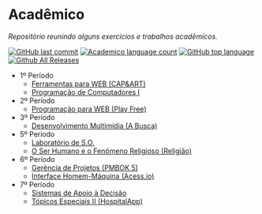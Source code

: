 # Acadêmico
_Repositório reunindo alguns exercícios e trabalhos acadêmicos._

[![GitHub last commit](https://img.shields.io/github/last-commit/ArturGuedes/Academico.svg)]()
[![Academico language count](https://img.shields.io/github/languages/count/ArturGuedes/Academico.svg)]()
[![GitHub top language](https://img.shields.io/github/languages/top/ArturGuedes/Academico.svg)]()
[![Github All Releases](https://img.shields.io/github/downloads/ArturGuedes/Academico/total.svg)]()



- 1º Período
  - [Ferramentas para WEB (CAP&ART)](https://arturguedes.github.io/Academico/1.web1/)
  - [Programação de Computadores I](https://github.com/ArturGuedes/Academico/tree/master/1.prog1)
- 2º Período
  - [Programação para WEB (Play Free)](https://arturguedes.000webhostapp.com/playfree/)
- 3º Período
  - [Desenvolvimento Multimídia (A Busca)](https://arturguedes.github.io/a-busca/)
- 5º Período
  - [Laboratório de S.O.](https://github.com/ArturGuedes/Academico/tree/master/5.labSO)
  - [O Ser Humano e o Fenômeno Religioso (Religião)](https://arturguedes.github.io/Academico/5.religiao/)
- 6º Período
  - [Gerência de Projetos (PMBOK 5)](https://apex.oracle.com/pls/apex/f?p=89542)
  - [Interface Homem-Máquina (Acess.io)](https://github.com/ArturGuedes/Academico/tree/master/6.ihc)
- 7º Período
  - [Sistemas de Apoio à Decisão](https://github.com/ArturGuedes/Academico/tree/master/7.sad)
  - [Tópicos Especiais II (HospitalApp)](https://github.com/ArturGuedes/Academico/tree/master/7.top2)


